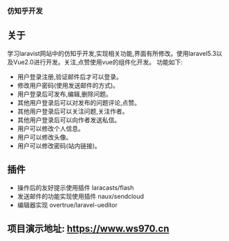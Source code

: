 ### 仿知乎开发

## 关于

学习laravist网站中的仿知乎开发,实现相关功能,界面有所修改。使用laravel5.3以及Vue2.0进行开发。关注,点赞使用vue的组件化开发。
功能如下:

- 用户登录注册,验证邮件后才可以登录。
- 修改用户密码(使用发送邮件的方式)。
- 用户登录后可发布,编辑,删除问题。
- 其他用户登录后可以对发布的问题评论,点赞。
- 其他用户登录后可以关注问题,关注作者。
- 其他用户登录后可以向作者发送私信。
- 用户可以修改个人信息。
- 用户可以修改头像。
- 用户可以修改密码(站内链接)。


## 插件

- 操作后的友好提示使用插件 laracasts/flash  
- 发送邮件的功能实现使用插件 naux/sendcloud 
- 编辑器实现 overtrue/laravel-ueditor

## 项目演示地址: https://www.ws970.cn
